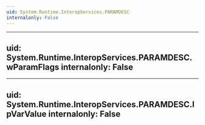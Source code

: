 ```yaml
---
uid: System.Runtime.InteropServices.PARAMDESC
internalonly: False
---
```


---
uid: System.Runtime.InteropServices.PARAMDESC.wParamFlags
internalonly: False
---

---
uid: System.Runtime.InteropServices.PARAMDESC.lpVarValue
internalonly: False
---
